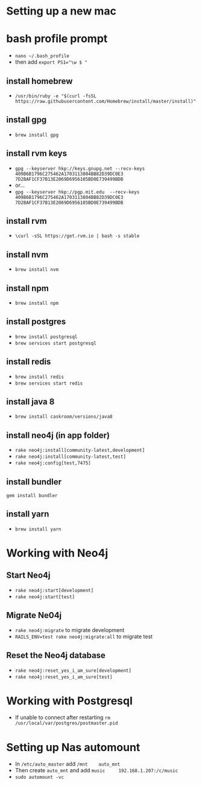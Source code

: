 # Setting up a new mac

# bash profile prompt 
+ `nano ~/.bash_profile`
+ then add `export PS1="\w $ "`

## install homebrew
+ `/usr/bin/ruby -e "$(curl -fsSL https://raw.githubusercontent.com/Homebrew/install/master/install)"`

## install gpg
+ `brew install gpg`

## install rvm keys
+ `gpg --keyserver hkp://keys.gnupg.net --recv-keys 409B6B1796C275462A1703113804BB82D39DC0E3 7D2BAF1CF37B13E2069D6956105BD0E739499BDB`
+ or...
+ `gpg --keyserver hkp://pgp.mit.edu  --recv-keys 409B6B1796C275462A1703113804BB82D39DC0E3 7D2BAF1CF37B13E2069D6956105BD0E739499BDB`

## install rvm
+ `\curl -sSL https://get.rvm.io | bash -s stable`

## install nvm
+ `brew install nvm`

## install npm
+ `brew install npm`

## install postgres
+ `brew install postgresql`
+ `brew services start postgresql`

## install redis
+ `brew install redis`
+ `brew services start redis`

## install java 8
+ `brew install caskroom/versions/java8`

## install neo4j (in app folder)
+ `rake neo4j:install[community-latest,development]`
+ `rake neo4j:install[community-latest,test]`
+ `rake neo4j:config[test,7475]`

## install bundler
`gem install bundler`

## install yarn
+ `brew install yarn`

# Working with Neo4j

## Start Neo4j
+ `rake neo4j:start[development]`
+ `rake neo4j:start[test]`

## Migrate Ne04j
+ `rake neo4j:migrate` to migrate development
+ `RAILS_ENV=test rake neo4j:migrate:all` to migrate test

## Reset the Neo4j database
+ `rake neo4j:reset_yes_i_am_sure[development]`
+ `rake neo4j:reset_yes_i_am_sure[test]`

# Working with Postgresql

+ If unable to connect after restarting `rm /usr/local/var/postgres/postmaster.pid`

# Setting up Nas automount
+ In `/etc/auto_master` add `/mnt    auto_mnt`
+ Then create `auto_mnt` and add `music     192.168.1.207:/c/music`
+ `sudo automount -vc`


